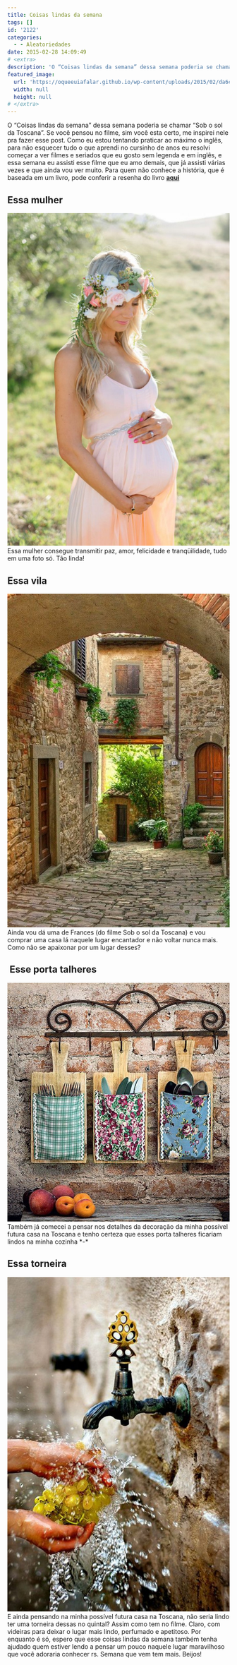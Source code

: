 ```yaml
---
title: Coisas lindas da semana
tags: []
id: '2122'
categories:
  - - Aleatoriedades
date: 2015-02-28 14:09:49
# <extra>
description: 'O “Coisas lindas da semana” dessa semana poderia se chamar “Sob o sol da Toscana”. Se você pensou no filme, sim você esta certo, me inspirei nele pra fazer esse post. Como eu estou tentando praticar ao máximo o inglês, para não esquecer tudo o que aprendi no cursinho de anos eu resolvi começar a ver filmes e seriados que eu gosto sem legenda e em inglês, e essa semana eu assisti esse filme que eu amo demais, que já assisti várias vezes e que ainda vou ver muito. Para quem não conhece a história, que é baseada em um livro, pode conferir a resenha do livro aqui Essa mulher Essa mulher consegue transmitir paz, amor, felicidade e tranqüilidade, tudo em uma foto só. Tão linda! Essa vila Ainda vou dá uma de Frances (do filme Sob o sol da Toscana) &hellip;'
featured_image: 
  url: 'https://oqueeuiafalar.github.io/wp-content/uploads/2015/02/da6c770e86440a10f3de1368bc9a071d-684x1024.jpg'
  width: null
  height: null
# </extra>
---
```


O “Coisas lindas da semana” dessa semana poderia se chamar “Sob o sol da Toscana”. Se você pensou no filme, sim você esta certo, me inspirei nele pra fazer esse post. Como eu estou tentando praticar ao máximo o inglês, para não esquecer tudo o que aprendi no cursinho de anos eu resolvi começar a ver filmes e seriados que eu gosto sem legenda e em inglês, e essa semana eu assisti esse filme que eu amo demais, que já assisti várias vezes e que ainda vou ver muito. Para quem não conhece a história, que é baseada em um livro, pode conferir a resenha do livro [**aqui**](http://natalia.blog.br/2014/07/10/16o-livro-do-ano-sob-o-sol-da-toscana/ "aqui")

## Essa mulher

[![mulher grávida linda](/wp-content/uploads/2015/02/da6c770e86440a10f3de1368bc9a071d-684x1024.jpg)](/wp-content/uploads/2015/02/da6c770e86440a10f3de1368bc9a071d.jpg) Essa mulher consegue transmitir paz, amor, felicidade e tranqüilidade, tudo em uma foto só. Tão linda!

## Essa vila

[![ruas na Toscana ](/wp-content/uploads/2015/02/15f2e27466cb0699babcd56cbe6698e3-683x1024.jpg)](/wp-content/uploads/2015/02/15f2e27466cb0699babcd56cbe6698e3.jpg) Ainda vou dá uma de Frances (do filme Sob o sol da Toscana) e vou comprar uma casa lá naquele lugar encantador e não voltar nunca mais. Como não se apaixonar por um lugar desses?

##  Esse porta talheres

[![porta talher diferente ](/wp-content/uploads/2015/02/8cdfad9ac51bc5230452558299ef9d72.jpg)](/wp-content/uploads/2015/02/8cdfad9ac51bc5230452558299ef9d72.jpg) Também já comecei a pensar nos detalhes da decoração da minha possível futura casa na Toscana e tenho certeza que esses porta talheres ficariam lindos na minha cozinha \*-\*

## Essa torneira

[![torneira bonita e rustica ](/wp-content/uploads/2015/02/cc82070164a7535b434e17927a7be209-681x1024.jpg)](/wp-content/uploads/2015/02/cc82070164a7535b434e17927a7be209.jpg) E ainda pensando na minha possível futura casa na Toscana, não seria lindo ter uma torneira dessas no quintal? Assim como tem no filme. Claro, com videiras para deixar o lugar mais lindo, perfumado e apetitoso. Por enquanto é só, espero que esse coisas lindas da semana também tenha ajudado quem estiver lendo a pensar um pouco naquele lugar maravilhoso que você adoraria conhecer rs. Semana que vem tem mais. Beijos!
